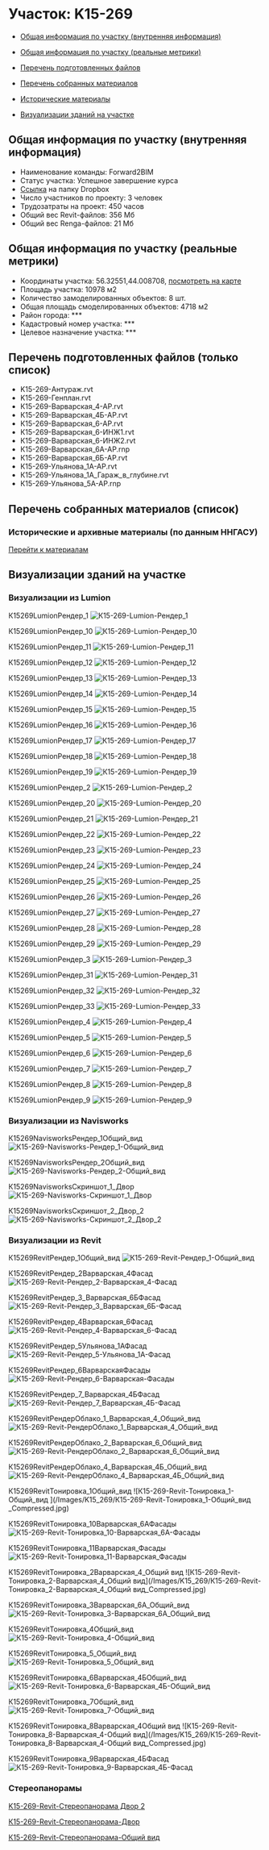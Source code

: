 # Участок: K15-269

* [Общая информация по участку (внутренняя информация)](#Chapter1)

* [Общая информация по участку (реальные метрики)](#Chapter2)

* [Перечень подготовленных файлов](#Chapter3)

* [Перечень собранных материалов](#Chapter4)

* [Исторические материалы](#Chapter5)

* [Визуализации зданий на участке](#Chapter6)

## <a id="Chapter1"></a> Общая информация по участку (внутренняя информация)
+ Наименование команды: Forward2BIM
+ Статус участка: Успешное завершение курса
+ [Ссылка](https://www.dropbox.com/sh/wvvgv1nw1iqred9/AABxsbf8EW76ChyNuGG23W8Ba/K15_269?dl=0) на папку Dropbox
+ Число участников по проекту: 3 человек
+ Трудозатраты на проект: 450 часов
+ Общий вес Revit-файлов: 356 Мб
+ Общий вес Renga-файлов: 21 Мб
## <a id="Chapter2"></a> Общая информация по участку (реальные метрики)
+ Координаты участка: 56.32551,44.008708, [посмотреть на карте](https://yandex.ru/maps/47/nizhny-novgorod/?ll=44.008708%2C56.32551&z=19)
+ Площадь участка: 10978 м2
+ Количество замоделированных объектов: 8 шт.
+ Общая площадь смоделированных объектов: 4718 м2
+ Район города: *** 
+ Кадастровый номер участка: *** 
+ Целевое назначение участка: *** 
## <a id="Chapter3"></a> Перечень подготовленных файлов (только список)
+ K15-269-Антураж.rvt
+ K15-269-Генплан.rvt
+ К15-269-Варварская_4-АР.rvt
+ К15-269-Варварская_4Б-АР.rvt
+ К15-269-Варварская_6-АР.rvt
+ К15-269-Варварская_6-ИНЖ1.rvt
+ К15-269-Варварская_6-ИНЖ2.rvt
+ К15-269-Варварская_6А-АР.rnp
+ К15-269-Варварская_6Б-АР.rvt
+ К15-269-Ульянова_1А-АР.rvt
+ К15-269-Ульянова_1А_Гараж_в_глубине.rvt
+ К15-269-Ульянова_5А-АР.rnp
## <a id="Chapter4"></a> Перечень собранных материалов (список)
### <a id="Chapter5"></a> Исторические и архивные материалы (по данным ННГАСУ)
[Перейти к материалам](/BuidingsInfo/1a751c64-a556-4b23-b439-eddfe030399b/About.md)
## <a id="Chapter6"></a> Визуализации зданий на участке
### Визуализации из Lumion
К15269LumionРендер_1
![К15-269-Lumion-Рендер_1](/Images/K15_269/К15-269-Lumion-Рендер_1_Compressed.jpg)

К15269LumionРендер_10
![К15-269-Lumion-Рендер_10](/Images/K15_269/К15-269-Lumion-Рендер_10_Compressed.jpg)

К15269LumionРендер_11
![К15-269-Lumion-Рендер_11](/Images/K15_269/К15-269-Lumion-Рендер_11_Compressed.jpg)

К15269LumionРендер_12
![К15-269-Lumion-Рендер_12](/Images/K15_269/К15-269-Lumion-Рендер_12_Compressed.jpg)

К15269LumionРендер_13
![К15-269-Lumion-Рендер_13](/Images/K15_269/К15-269-Lumion-Рендер_13_Compressed.jpg)

К15269LumionРендер_14
![К15-269-Lumion-Рендер_14](/Images/K15_269/К15-269-Lumion-Рендер_14_Compressed.jpg)

К15269LumionРендер_15
![К15-269-Lumion-Рендер_15](/Images/K15_269/К15-269-Lumion-Рендер_15_Compressed.jpg)

К15269LumionРендер_16
![К15-269-Lumion-Рендер_16](/Images/K15_269/К15-269-Lumion-Рендер_16_Compressed.jpg)

К15269LumionРендер_17
![К15-269-Lumion-Рендер_17](/Images/K15_269/К15-269-Lumion-Рендер_17_Compressed.jpg)

К15269LumionРендер_18
![К15-269-Lumion-Рендер_18](/Images/K15_269/К15-269-Lumion-Рендер_18_Compressed.jpg)

К15269LumionРендер_19
![К15-269-Lumion-Рендер_19](/Images/K15_269/К15-269-Lumion-Рендер_19_Compressed.jpg)

К15269LumionРендер_2
![К15-269-Lumion-Рендер_2](/Images/K15_269/К15-269-Lumion-Рендер_2_Compressed.jpg)

К15269LumionРендер_20
![К15-269-Lumion-Рендер_20](/Images/K15_269/К15-269-Lumion-Рендер_20_Compressed.jpg)

К15269LumionРендер_21
![К15-269-Lumion-Рендер_21](/Images/K15_269/К15-269-Lumion-Рендер_21_Compressed.jpg)

К15269LumionРендер_22
![К15-269-Lumion-Рендер_22](/Images/K15_269/К15-269-Lumion-Рендер_22_Compressed.jpg)

К15269LumionРендер_23
![К15-269-Lumion-Рендер_23](/Images/K15_269/К15-269-Lumion-Рендер_23_Compressed.jpg)

К15269LumionРендер_24
![К15-269-Lumion-Рендер_24](/Images/K15_269/К15-269-Lumion-Рендер_24_Compressed.jpg)

К15269LumionРендер_25
![К15-269-Lumion-Рендер_25](/Images/K15_269/К15-269-Lumion-Рендер_25_Compressed.jpg)

К15269LumionРендер_26
![К15-269-Lumion-Рендер_26](/Images/K15_269/К15-269-Lumion-Рендер_26_Compressed.jpg)

К15269LumionРендер_27
![К15-269-Lumion-Рендер_27](/Images/K15_269/К15-269-Lumion-Рендер_27_Compressed.jpg)

К15269LumionРендер_28
![К15-269-Lumion-Рендер_28](/Images/K15_269/К15-269-Lumion-Рендер_28_Compressed.jpg)

К15269LumionРендер_29
![К15-269-Lumion-Рендер_29](/Images/K15_269/К15-269-Lumion-Рендер_29_Compressed.jpg)

К15269LumionРендер_3
![К15-269-Lumion-Рендер_3](/Images/K15_269/К15-269-Lumion-Рендер_3_Compressed.jpg)

К15269LumionРендер_31
![К15-269-Lumion-Рендер_31](/Images/K15_269/К15-269-Lumion-Рендер_31_Compressed.jpg)

К15269LumionРендер_32
![К15-269-Lumion-Рендер_32](/Images/K15_269/К15-269-Lumion-Рендер_32_Compressed.jpg)

К15269LumionРендер_33
![К15-269-Lumion-Рендер_33](/Images/K15_269/К15-269-Lumion-Рендер_33_Compressed.jpg)

К15269LumionРендер_4
![К15-269-Lumion-Рендер_4](/Images/K15_269/К15-269-Lumion-Рендер_4_Compressed.jpg)

К15269LumionРендер_5
![К15-269-Lumion-Рендер_5](/Images/K15_269/К15-269-Lumion-Рендер_5_Compressed.jpg)

К15269LumionРендер_6
![К15-269-Lumion-Рендер_6](/Images/K15_269/К15-269-Lumion-Рендер_6_Compressed.jpg)

К15269LumionРендер_7
![К15-269-Lumion-Рендер_7](/Images/K15_269/К15-269-Lumion-Рендер_7_Compressed.jpg)

К15269LumionРендер_8
![К15-269-Lumion-Рендер_8](/Images/K15_269/К15-269-Lumion-Рендер_8_Compressed.jpg)

К15269LumionРендер_9
![К15-269-Lumion-Рендер_9](/Images/K15_269/К15-269-Lumion-Рендер_9_Compressed.jpg)

### Визуализации из Navisworks
К15269NavisworksРендер_1Общий_вид
![К15-269-Navisworks-Рендер_1-Общий_вид](/Images/K15_269/К15-269-Navisworks-Рендер_1-Общий_вид_Compressed.jpg)

К15269NavisworksРендер_2Общий_вид
![К15-269-Navisworks-Рендер_2-Общий_вид](/Images/K15_269/К15-269-Navisworks-Рендер_2-Общий_вид_Compressed.jpg)

К15269NavisworksСкриншот_1_Двор
![К15-269-Navisworks-Скриншот_1_Двор](/Images/K15_269/К15-269-Navisworks-Скриншот_1_Двор_Compressed.jpg)

К15269NavisworksСкриншот_2_Двор_2
![К15-269-Navisworks-Скриншот_2_Двор_2](/Images/K15_269/К15-269-Navisworks-Скриншот_2_Двор_2_Compressed.jpg)

### Визуализации из Revit
К15269RevitРендер_1Общий_вид
![К15-269-Revit-Рендер_1-Общий_вид](/Images/K15_269/К15-269-Revit-Рендер_1-Общий_вид_Compressed.jpg)

К15269RevitРендер_2Варварская_4Фасад
![К15-269-Revit-Рендер_2-Варварская_4-Фасад](/Images/K15_269/К15-269-Revit-Рендер_2-Варварская_4-Фасад_Compressed.jpg)

К15269RevitРендер_3_Варварская_6БФасад
![К15-269-Revit-Рендер_3_Варварская_6Б-Фасад](/Images/K15_269/К15-269-Revit-Рендер_3_Варварская_6Б-Фасад_Compressed.jpg)

К15269RevitРендер_4Варварская_6Фасад
![К15-269-Revit-Рендер_4-Варварская_6-Фасад](/Images/K15_269/К15-269-Revit-Рендер_4-Варварская_6-Фасад_Compressed.jpg)

К15269RevitРендер_5Ульянова_1АФасад
![К15-269-Revit-Рендер_5-Ульянова_1А-Фасад](/Images/K15_269/К15-269-Revit-Рендер_5-Ульянова_1А-Фасад_Compressed.jpg)

К15269RevitРендер_6ВарварскаяФасады
![К15-269-Revit-Рендер_6-Варварская-Фасады](/Images/K15_269/К15-269-Revit-Рендер_6-Варварская-Фасады_Compressed.jpg)

К15269RevitРендер_7_Варварская_4БФасад
![К15-269-Revit-Рендер_7_Варварская_4Б-Фасад](/Images/K15_269/К15-269-Revit-Рендер_7_Варварская_4Б-Фасад_Compressed.jpg)

К15269RevitРендерОблако_1_Варварская_4_Общий_вид
![К15-269-Revit-РендерОблако_1_Варварская_4_Общий_вид](/Images/K15_269/К15-269-Revit-РендерОблако_1_Варварская_4_Общий_вид_Compressed.jpg)

К15269RevitРендерОблако_2_Варварская_6_Общий_вид
![К15-269-Revit-РендерОблако_2_Варварская_6_Общий_вид](/Images/K15_269/К15-269-Revit-РендерОблако_2_Варварская_6_Общий_вид_Compressed.jpg)

К15269RevitРендерОблако_4_Варварская_4Б_Общий_вид
![К15-269-Revit-РендерОблако_4_Варварская_4Б_Общий_вид](/Images/K15_269/К15-269-Revit-РендерОблако_4_Варварская_4Б_Общий_вид_Compressed.jpg)

К15269RevitТонировка_1Общий_вид 
![К15-269-Revit-Тонировка_1-Общий_вид ](/Images/K15_269/К15-269-Revit-Тонировка_1-Общий_вид _Compressed.jpg)

К15269RevitТонировка_10Варварская_6АФасады
![К15-269-Revit-Тонировка_10-Варварская_6А-Фасады](/Images/K15_269/К15-269-Revit-Тонировка_10-Варварская_6А-Фасады_Compressed.jpg)

К15269RevitТонировка_11Варварская_Фасады
![К15-269-Revit-Тонировка_11-Варварская_Фасады](/Images/K15_269/К15-269-Revit-Тонировка_11-Варварская_Фасады_Compressed.jpg)

К15269RevitТонировка_2Варварская_4_Общий вид
![К15-269-Revit-Тонировка_2-Варварская_4_Общий вид](/Images/K15_269/К15-269-Revit-Тонировка_2-Варварская_4_Общий вид_Compressed.jpg)

К15269RevitТонировка_3Варварская_6А_Общий_вид
![К15-269-Revit-Тонировка_3-Варварская_6А_Общий_вид](/Images/K15_269/К15-269-Revit-Тонировка_3-Варварская_6А_Общий_вид_Compressed.jpg)

К15269RevitТонировка_4Общий_вид
![К15-269-Revit-Тонировка_4-Общий_вид](/Images/K15_269/К15-269-Revit-Тонировка_4-Общий_вид_Compressed.jpg)

К15269RevitТонировка_5_Общий_вид
![К15-269-Revit-Тонировка_5_Общий_вид](/Images/K15_269/К15-269-Revit-Тонировка_5_Общий_вид_Compressed.jpg)

К15269RevitТонировка_6Варварская_4БОбщий_вид
![К15-269-Revit-Тонировка_6-Варварская_4Б-Общий_вид](/Images/K15_269/К15-269-Revit-Тонировка_6-Варварская_4Б-Общий_вид_Compressed.jpg)

К15269RevitТонировка_7Общий_вид
![К15-269-Revit-Тонировка_7-Общий_вид](/Images/K15_269/К15-269-Revit-Тонировка_7-Общий_вид_Compressed.jpg)

К15269RevitТонировка_8Варварская_4Общий вид
![К15-269-Revit-Тонировка_8-Варварская_4-Общий вид](/Images/K15_269/К15-269-Revit-Тонировка_8-Варварская_4-Общий вид_Compressed.jpg)

К15269RevitТонировка_9Варварская_4БФасад
![К15-269-Revit-Тонировка_9-Варварская_4Б-Фасад](/Images/K15_269/К15-269-Revit-Тонировка_9-Варварская_4Б-Фасад_Compressed.jpg)

### Стереопанорамы
[K15-269-Revit-Стереопанорама Двор 2](https://pano.autodesk.com/pano.html?url=jpgs/20054714-4479-4f90-82b7-c15b947f662d&version=2)

[К15-269-Revit-Стереопанорама-Двор](https://pano.autodesk.com/pano.html?url=jpgs/879b509e-8de1-4f57-9834-700e8e1f7849&version=2)

[К15-269-Revit-Стереопанорама-Общий вид](https://pano.autodesk.com/pano.html?url=jpgs/5b4c1bcd-fd26-49a5-a7eb-757037297196&version=2)

